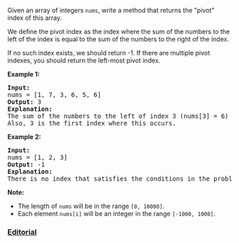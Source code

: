Given an array of integers `nums`, write a method that returns the "pivot" index of this array.

We define the pivot index as the index where the sum of the numbers to the left of the index is equal to the sum of the numbers to the right of the index.

If no such index exists, we should return -1. If there are multiple pivot indexes, you should return the left-most pivot index.

**Example 1:**
<pre>
<b>Input:</b> 
nums = [1, 7, 3, 6, 5, 6]
<b>Output:</b> 3
<b>Explanation:</b>
The sum of the numbers to the left of index 3 (nums[3] = 6) is equal to the sum of numbers to the right of index 3.
Also, 3 is the first index where this occurs.
</pre>

**Example 2:**
<pre>
<b>Input:</b> 
nums = [1, 2, 3]
<b>Output:</b> -1
<b>Explanation:</b>
There is no index that satisfies the conditions in the problem statement.
</pre>

**Note:**

 - The length of `nums` will be in the range `[0, 10000]`.
 - Each element `nums[i]` will be an integer in the range `[-1000, 1000]`.
 
### [Editorial](https://leetcode.com/articles/find-pivot-index/)
